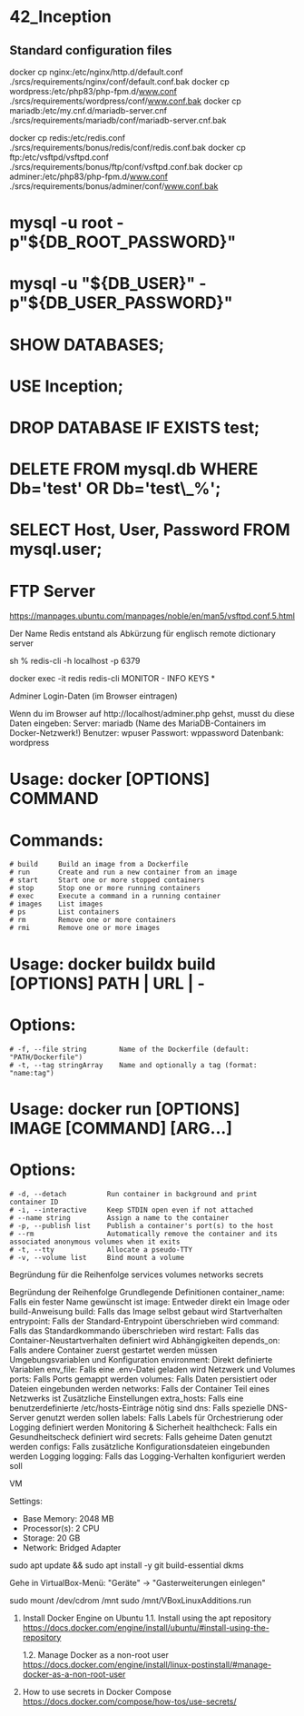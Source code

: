 # 42_Inception


## Standard configuration files
docker cp nginx:/etc/nginx/http.d/default.conf ./srcs/requirements/nginx/conf/default.conf.bak
docker cp wordpress:/etc/php83/php-fpm.d/www.conf ./srcs/requirements/wordpress/conf/www.conf.bak
docker cp mariadb:/etc/my.cnf.d/mariadb-server.cnf ./srcs/requirements/mariadb/conf/mariadb-server.cnf.bak

docker cp redis:/etc/redis.conf ./srcs/requirements/bonus/redis/conf/redis.conf.bak
docker cp ftp:/etc/vsftpd/vsftpd.conf ./srcs/requirements/bonus/ftp/conf/vsftpd.conf.bak
docker cp adminer:/etc/php83/php-fpm.d/www.conf ./srcs/requirements/bonus/adminer/conf/www.conf.bak



# mysql -u root -p"${DB_ROOT_PASSWORD}"
# mysql -u "${DB_USER}" -p"${DB_USER_PASSWORD}"
# SHOW DATABASES;
# USE Inception;
# DROP DATABASE IF EXISTS test;
# DELETE FROM mysql.db WHERE Db='test' OR Db='test\\_%';
# SELECT Host, User, Password FROM mysql.user;



# FTP Server #
https://manpages.ubuntu.com/manpages/noble/en/man5/vsftpd.conf.5.html



Der Name Redis entstand als Abkürzung für englisch remote dictionary server

sh % redis-cli -h localhost -p 6379

docker exec -it redis redis-cli
MONITOR -
INFO
KEYS *

Adminer Login-Daten (im Browser eintragen)

Wenn du im Browser auf http://localhost/adminer.php gehst, musst du diese Daten eingeben:
    Server: mariadb (Name des MariaDB-Containers im Docker-Netzwerk!)
    Benutzer: wpuser
    Passwort: wppassword
    Datenbank: wordpress



# Usage: docker [OPTIONS] COMMAND
# Commands:
    # build     Build an image from a Dockerfile
    # run       Create and run a new container from an image
    # start     Start one or more stopped containers
    # stop      Stop one or more running containers
    # exec      Execute a command in a running container
    # images    List images
    # ps        List containers
    # rm        Remove one or more containers
    # rmi       Remove one or more images

# Usage: docker buildx build [OPTIONS] PATH | URL | -
# Options:
    # -f, --file string        Name of the Dockerfile (default: "PATH/Dockerfile")
    # -t, --tag stringArray    Name and optionally a tag (format: "name:tag")

# Usage: docker run [OPTIONS] IMAGE [COMMAND] [ARG...]
# Options:
    # -d, --detach          Run container in background and print container ID
    # -i, --interactive     Keep STDIN open even if not attached
    # --name string         Assign a name to the container
    # -p, --publish list    Publish a container's port(s) to the host
    # --rm                  Automatically remove the container and its associated anonymous volumes when it exits
    # -t, --tty             Allocate a pseudo-TTY
    # -v, --volume list     Bind mount a volume



Begründung für die Reihenfolge
    services
    volumes
    networks
    secrets

Begründung der Reihenfolge
    Grundlegende Definitionen
        container_name: Falls ein fester Name gewünscht ist
        image: Entweder direkt ein Image oder build-Anweisung
        build: Falls das Image selbst gebaut wird
    Startverhalten
        entrypoint: Falls der Standard-Entrypoint überschrieben wird
        command: Falls das Standardkommando überschrieben wird
        restart: Falls das Container-Neustartverhalten definiert wird
    Abhängigkeiten
        depends_on: Falls andere Container zuerst gestartet werden müssen
    Umgebungsvariablen und Konfiguration
        environment: Direkt definierte Variablen
        env_file: Falls eine .env-Datei geladen wird
    Netzwerk und Volumes
        ports: Falls Ports gemappt werden
        volumes: Falls Daten persistiert oder Dateien eingebunden werden
        networks: Falls der Container Teil eines Netzwerks ist
    Zusätzliche Einstellungen
        extra_hosts: Falls eine benutzerdefinierte /etc/hosts-Einträge nötig sind
        dns: Falls spezielle DNS-Server genutzt werden sollen
        labels: Falls Labels für Orchestrierung oder Logging definiert werden
    Monitoring & Sicherheit
        healthcheck: Falls ein Gesundheitscheck definiert wird
        secrets: Falls geheime Daten genutzt werden
        configs: Falls zusätzliche Konfigurationsdateien eingebunden werden
    Logging
        logging: Falls das Logging-Verhalten konfiguriert werden soll



VM

Settings:
- Base Memory: 2048 MB
- Processor(s): 2 CPU
- Storage: 20 GB
- Network: Bridged Adapter

sudo apt update && sudo apt install -y git build-essential dkms

Gehe in VirtualBox-Menü: "Geräte" → "Gasterweiterungen einlegen"

sudo mount /dev/cdrom /mnt
sudo /mnt/VBoxLinuxAdditions.run



1. Install Docker Engine on Ubuntu
    1.1. Install using the apt repository
        https://docs.docker.com/engine/install/ubuntu/#install-using-the-repository

    1.2. Manage Docker as a non-root user
        https://docs.docker.com/engine/install/linux-postinstall/#manage-docker-as-a-non-root-user

2. How to use secrets in Docker Compose
    https://docs.docker.com/compose/how-tos/use-secrets/
